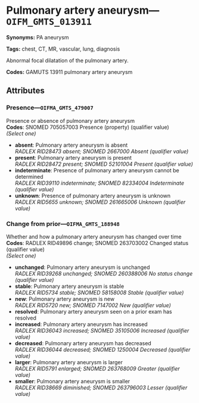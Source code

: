 # Pulmonary artery aneurysm—`OIFM_GMTS_013911`

**Synonyms:** PA aneurysm

**Tags:** chest, CT, MR, vascular, lung, diagnosis

Abnormal focal dilatation of the pulmonary artery.

**Codes:** GAMUTS 13911 pulmonary artery aneurysm

## Attributes

### Presence—`OIFMA_GMTS_479007`

Presence or absence of pulmonary artery aneurysm  
**Codes**: SNOMED 705057003 Presence (property) (qualifier value)  
*(Select one)*

- **absent**: Pulmonary artery aneurysm is absent  
_RADLEX RID28473 absent; SNOMED 2667000 Absent (qualifier value)_
- **present**: Pulmonary artery aneurysm is present  
_RADLEX RID28472 present; SNOMED 52101004 Present (qualifier value)_
- **indeterminate**: Presence of pulmonary artery aneurysm cannot be determined  
_RADLEX RID39110 indeterminate; SNOMED 82334004 Indeterminate (qualifier value)_
- **unknown**: Presence of pulmonary artery aneurysm is unknown  
_RADLEX RID5655 unknown; SNOMED 261665006 Unknown (qualifier value)_

### Change from prior—`OIFMA_GMTS_188948`

Whether and how a pulmonary artery aneurysm has changed over time  
**Codes**: RADLEX RID49896 change; SNOMED 263703002 Changed status (qualifier value)  
*(Select one)*

- **unchanged**: Pulmonary artery aneurysm is unchanged  
_RADLEX RID39268 unchanged; SNOMED 260388006 No status change (qualifier value)_
- **stable**: Pulmonary artery aneurysm is stable  
_RADLEX RID5734 stable; SNOMED 58158008 Stable (qualifier value)_
- **new**: Pulmonary artery aneurysm is new  
_RADLEX RID5720 new; SNOMED 7147002 New (qualifier value)_
- **resolved**: Pulmonary artery aneurysm seen on a prior exam has resolved  
- **increased**: Pulmonary artery aneurysm has increased  
_RADLEX RID36043 increased; SNOMED 35105006 Increased (qualifier value)_
- **decreased**: Pulmonary artery aneurysm has decreased  
_RADLEX RID36044 decreased; SNOMED 1250004 Decreased (qualifier value)_
- **larger**: Pulmonary artery aneurysm is larger  
_RADLEX RID5791 enlarged; SNOMED 263768009 Greater (qualifier value)_
- **smaller**: Pulmonary artery aneurysm is smaller  
_RADLEX RID38669 diminished; SNOMED 263796003 Lesser (qualifier value)_